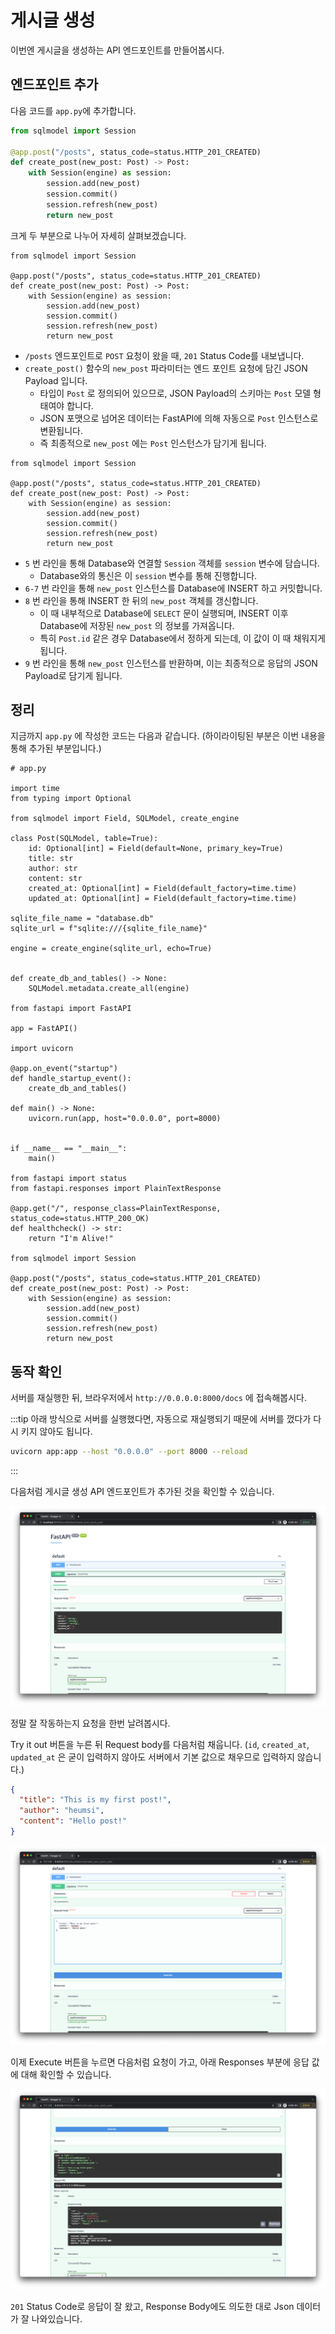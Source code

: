 # 게시글 생성
 
이번엔 게시글을 생성하는 API 엔드포인트를 만들어봅시다.

## 엔드포인트 추가

다음 코드를 `app.py`에 추가합니다.

```python
from sqlmodel import Session

@app.post("/posts", status_code=status.HTTP_201_CREATED)
def create_post(new_post: Post) -> Post:
    with Session(engine) as session:
        session.add(new_post)
        session.commit()
        session.refresh(new_post)
        return new_post
```

크게 두 부분으로 나누어 자세히 살펴보겠습니다.

```python{3-4}
from sqlmodel import Session

@app.post("/posts", status_code=status.HTTP_201_CREATED)
def create_post(new_post: Post) -> Post:
    with Session(engine) as session:
        session.add(new_post)
        session.commit()
        session.refresh(new_post)
        return new_post
```

- `/posts` 엔드포인트로 `POST` 요청이 왔을 때, `201` Status Code를 내보냅니다.
- `create_post()` 함수의 `new_post` 파라미터는 엔드 포인트 요청에 담긴 JSON Payload 입니다.
  - 타입이 `Post` 로 정의되어 있으므로, JSON Payload의 스키마는 `Post` 모델 형태여야 합니다.
  - JSON 포맷으로 넘어온 데이터는 FastAPI에 의해 자동으로 `Post` 인스턴스로 변환됩니다.
  - 즉 최종적으로 `new_post` 에는 `Post` 인스턴스가 담기게 됩니다.

```python{5-9}
from sqlmodel import Session

@app.post("/posts", status_code=status.HTTP_201_CREATED)
def create_post(new_post: Post) -> Post:
    with Session(engine) as session:
        session.add(new_post)
        session.commit()
        session.refresh(new_post)
        return new_post
```

- `5` 번 라인을 통해 Database와 연결할 `Session` 객체를 `session` 변수에 담습니다.
  - Database와의 통신은 이 `session` 변수를 통해 진행합니다.
- `6-7` 번 라인을 통해 `new_post` 인스턴스를 Database에 INSERT 하고 커밋합니다.
- `8` 번 라인을 통해 INSERT 한 뒤의 `new_post` 객체를 갱신합니다.
  - 이 때 내부적으로 Database에 `SELECT` 문이 실행되며, INSERT 이후 Database에 저장된 `new_post` 의 정보를 가져옵니다. 
  - 특히 `Post.id` 같은 경우 Database에서 정하게 되는데, 이 값이 이 때 채워지게 됩니다.
- `9` 번 라인을 통해 `new_post` 인스턴스를 반환하며, 이는 최종적으로 응답의 JSON Payload로 담기게 됩니다.

## 정리

지금까지 `app.py` 에 작성한 코드는 다음과 같습니다. (하이라이팅된 부분은 이번 내용을 통해 추가된 부분입니다.)

```python{49-57}
# app.py

import time
from typing import Optional

from sqlmodel import Field, SQLModel, create_engine

class Post(SQLModel, table=True):
    id: Optional[int] = Field(default=None, primary_key=True)
    title: str
    author: str
    content: str
    created_at: Optional[int] = Field(default_factory=time.time)
    updated_at: Optional[int] = Field(default_factory=time.time)

sqlite_file_name = "database.db"
sqlite_url = f"sqlite:///{sqlite_file_name}"

engine = create_engine(sqlite_url, echo=True)


def create_db_and_tables() -> None:
    SQLModel.metadata.create_all(engine)

from fastapi import FastAPI    

app = FastAPI()

import uvicorn

@app.on_event("startup")
def handle_startup_event():
    create_db_and_tables()

def main() -> None:
    uvicorn.run(app, host="0.0.0.0", port=8000)


if __name__ == "__main__":
    main()
    
from fastapi import status
from fastapi.responses import PlainTextResponse

@app.get("/", response_class=PlainTextResponse, status_code=status.HTTP_200_OK)
def healthcheck() -> str:
    return "I'm Alive!"
    
from sqlmodel import Session

@app.post("/posts", status_code=status.HTTP_201_CREATED)
def create_post(new_post: Post) -> Post:
    with Session(engine) as session:
        session.add(new_post)
        session.commit()
        session.refresh(new_post)
        return new_post
```

## 동작 확인

서버를 재실행한 뒤, 브라우저에서 `http://0.0.0.0:8000/docs` 에 접속해봅시다.

:::tip
아래 방식으로 서버를 실행했다면, 자동으로 재실행되기 때문에 서버를 껐다가 다시 키지 않아도 됩니다.

```bash
uvicorn app:app --host "0.0.0.0" --port 8000 --reload
```
:::

다음처럼 게시글 생성 API 엔드포인트가 추가된 것을 확인할 수 있습니다.

![1.png](./1.png)

정말 잘 작동하는지 요청을 한번 날려봅시다.

Try it out 버튼을 누른 뒤 Request body를 다음처럼 채웁니다.
(`id`, `created_at`, `updated_at` 은 굳이 입력하지 않아도 서버에서 기본 값으로 채우므로 입력하지 않습니다.)

```json
{
  "title": "This is my first post!",
  "author": "heumsi",
  "content": "Hello post!"
}
```

![2.png](./2.png)

이제 Execute 버튼을 누르면 다음처럼 요청이 가고, 아래 Responses 부분에 응답 값에 대해 확인할 수 있습니다.

![3.png](./3.png)

`201` Status Code로 응답이 잘 왔고, Response Body에도 의도한 대로 Json 데이터가 잘 나와있습니다.

